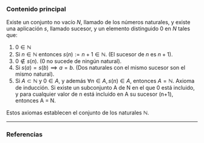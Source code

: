 ### Contenido principal

Existe un conjunto no vacío $N$, llamado de los números naturales, y existe una aplicación $s$, llamado sucesor, y un elemento distinguido 0 en $N$ tales que:
1. $0 \in \mathbb{N}$
2. Si $n \in \mathbb{N}$ entonces $s(n) := n + 1 \in \mathbb{N}$. (El sucesor de $n$ es $n+1$).
3. $0 \not \in s(n)$. (0 no sucede de ningún natural).
4. Si $s(a) = s(b) \implies a=b$. (Dos naturales con el mismo sucesor son el mismo natural).
5. Si $A \subset \mathbb{N}$ y $0 \in A$, y además $\forall n \in A, s(n) \in A$, entonces $A = \mathbb{N}$. Axioma de inducción. Si existe un subconjunto A de N en el que 0 está incluido, y para cualquier valor de n está incluido en A su sucesor (n+1), entonces A = N.

Estos axiomas establecen el conjunto de los naturales $\mathbb{N}$.

--- 
### Referencias
